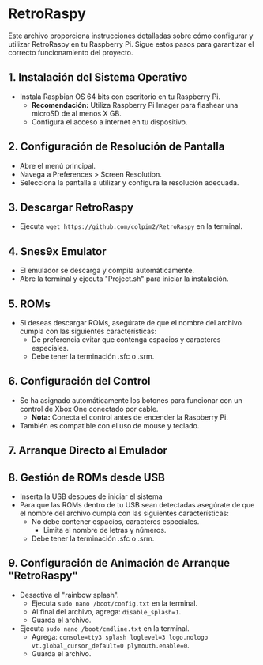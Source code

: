 # RetroRaspy

Este archivo proporciona instrucciones detalladas sobre cómo configurar y utilizar RetroRaspy en tu Raspberry Pi. Sigue estos pasos para garantizar el correcto funcionamiento del proyecto.

## 1. Instalación del Sistema Operativo

- Instala Raspbian OS 64 bits con escritorio en tu Raspberry Pi.
  - **Recomendación:** Utiliza Raspberry Pi Imager para flashear una microSD de al menos X GB.
  - Configura el acceso a internet en tu dispositivo.

## 2. Configuración de Resolución de Pantalla

- Abre el menú principal.
- Navega a Preferences > Screen Resolution.
- Selecciona la pantalla a utilizar y configura la resolución adecuada.


## 3. Descargar RetroRaspy

- Ejecuta `wget https://github.com/colpim2/RetroRaspy` en la terminal.

## 4. Snes9x Emulator

- El emulador se descarga y compila automáticamente.
- Abre la terminal y ejecuta "Project.sh" para iniciar la instalación.

## 5. ROMs

- Si deseas descargar ROMs, asegúrate de que el nombre del archivo cumpla con las siguientes características:
  - De preferencia evitar que contenga espacios y caracteres especiales.
  - Debe tener la terminación .sfc o .srm.

## 6. Configuración del Control

- Se ha asignado automáticamente los botones para funcionar con un control de Xbox One conectado por cable.
  - **Nota:** Conecta el control antes de encender la Raspberry Pi.
- También es compatible con el uso de mouse y teclado.

## 7. Arranque Directo al Emulador

## 8. Gestión de ROMs desde USB

- Inserta la USB despues de iniciar el sistema
- Para que las ROMs dentro de tu USB sean detectadas asegúrate de que el nombre del archivo cumpla con las siguientes características:
  - No debe contener espacios, caracteres especiales.
    - Limita el nombre de letras y números.
  - Debe tener la terminación .sfc o .srm.

## 9. Configuración de Animación de Arranque "RetroRaspy"

- Desactiva el "rainbow splash".
  - Ejecuta `sudo nano /boot/config.txt` en la terminal.
  - Al final del archivo, agrega: `disable_splash=1`.
  - Guarda el archivo.
- Ejecuta `sudo nano /boot/cmdline.txt` en la terminal.
  - Agrega: `console=tty3 splash loglevel=3 logo.nologo vt.global_cursor_default=0 plymouth.enable=0`.
  - Guarda el archivo.
